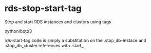 # rds-stop-start-tag
Stop and start RDS instances and clusters using tags

python/boto3

rds-start-tag code is simply a substitution on the .stop_db-instace and .stop_db_cluster references with .start_
